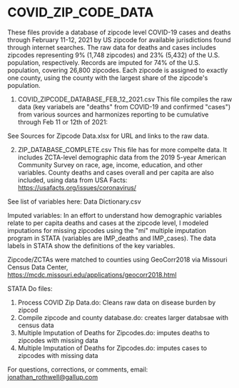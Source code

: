 # COVID_ZIP_CODE_DATA
These files provide a database of zipcode level COVID-19 cases and deaths through February 11-12, 2021 by US zipcode for available jurisdictions found through internet searches. The raw data for deaths and cases includes zipcodes representing 9% (1,748 zipcodes) and 23% (5,432) of the U.S. population, respectively. Records are imputed for 74% of the U.S. population, covering 26,800 zipcodes. Each zipcode is assigned to exactly one county, using the county with the largest share of the zipcode's population. 

1) COVID_ZIPCODE_DATABASE_FEB_12_2021.csv
This file compiles the raw data (key variabels are "deaths" from COVID-19 and confirmed "cases") from various sources and harmonizes reporting to be cumulative through Feb 11 or 12th of 2021: 

See Sources for Zipcode Data.xlsx for URL and links to the raw data.

2) ZIP_DATABASE_COMPLETE.csv 
This file has for more compelte data. It includes ZCTA-level demographic data from the 2019 5-year American Community Survey on race, age, income, education, and other variables. County deaths and cases overall and per capita are also included, using data from USA Facts: https://usafacts.org/issues/coronavirus/

See list of variables here: Data Dictionary.csv

Imputed variables: In an effort to understand how demographic variables relate to per capita deaths and cases at the zipcode level, I modeled imputations for missing zipcodes using the "mi" multiple imputation program in STATA (variables are IMP_deaths and IMP_cases). The data labels in STATA show the definitions of the key variables.

Zipcode/ZCTAs were matched to counties using GeoCorr2018 via Missouri Census Data Center, https://mcdc.missouri.edu/applications/geocorr2018.html

STATA Do files: 
1) Process COVID Zip Data.do: Cleans raw data on disease burden by zipcod
2) Compile zipcode and county database.do: creates larger databsae with census data
3) Multiple Imputation of Deaths for Zipcodes.do: imputes deaths to zipcodes with missing data
4) Multiple Imputation of Deaths for Zipcodes.do: imputes cases to zipcodes with missing data

For questions, corrections, or comments, email: jonathan_rothwell@gallup.com

